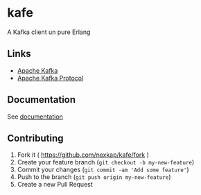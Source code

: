 # kafe

A Kafka client un pure Erlang

## Links

* [Apache Kafka](http://kafka.apache.org/)
* [Apache Kafka Protocol](https://cwiki.apache.org/confluence/display/KAFKA/A+Guide+To+The+Kafka+Protocol)

## Documentation

See [documentation](documentation.md)

## Contributing

1. Fork it ( https://github.com/nexkap/kafe/fork )
2. Create your feature branch (`git checkout -b my-new-feature`)
3. Commit your changes (`git commit -am 'Add some feature'`)
4. Push to the branch (`git push origin my-new-feature`)
5. Create a new Pull Request
